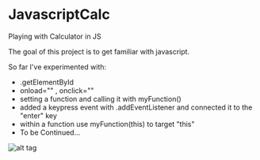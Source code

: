 # JavascriptCalc
Playing with Calculator in JS

The goal of this project is to get familiar with javascript.

So far I've experimented with:
- .getElementById
- onload="" , onclick=""
- setting a function and calling it with myFunction()
- added a keypress event with .addEventListener and connected it to the "enter" key
- within a function use myFunction(this) to target "this" 
- To be Continued...

![alt tag](http://i.imgur.com/srYEcYk.png/to/srYEcYk.png)
